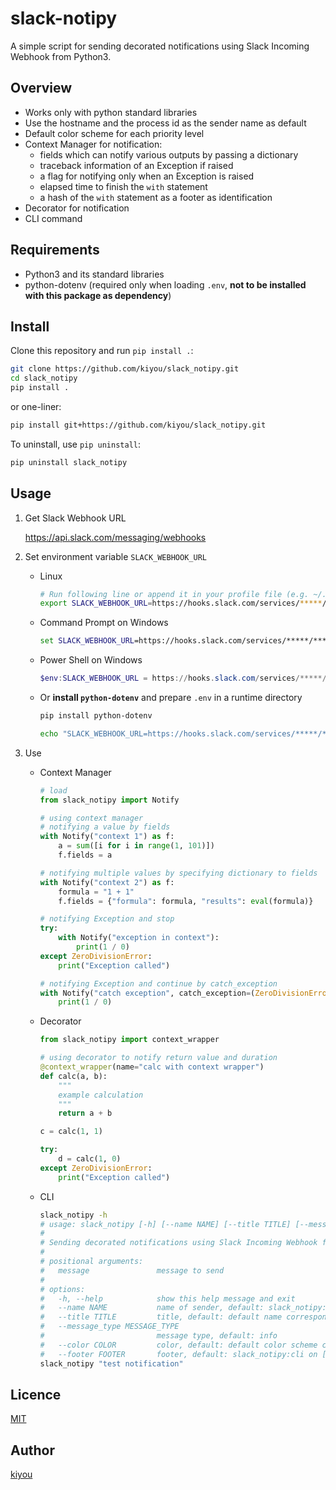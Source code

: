 # slack-notipy
A simple script for sending decorated notifications using Slack Incoming Webhook from Python3.

## Overview
- Works only with python standard libraries
- Use the hostname and the process id as the sender name as default
- Default color scheme for each priority level
- Context Manager for notification:
    - fields which can notify various outputs by passing a dictionary
    - traceback information of an Exception if raised
    - a flag for notifying only when an Exception is raised
    - elapsed time to finish the `with` statement
    - a hash of the `with` statement as a footer as identification
- Decorator for notification
- CLI command

## Requirements
- Python3 and its standard libraries
- python-dotenv (required only when loading `.env`, **not to be installed with this package as dependency**)

## Install
Clone this repository and run `pip install .`:

``` bash
git clone https://github.com/kiyou/slack_notipy.git
cd slack_notipy
pip install .
```

or one-liner:

``` bash
pip install git+https://github.com/kiyou/slack_notipy.git
```

To uninstall, use `pip uninstall`:

``` bash
pip uninstall slack_notipy
```

## Usage
1. Get Slack Webhook URL

    https://api.slack.com/messaging/webhooks

1. Set environment variable `SLACK_WEBHOOK_URL`
    - Linux

        ``` sh
        # Run following line or append it in your profile file (e.g. ~/.bash_profile)
        export SLACK_WEBHOOK_URL=https://hooks.slack.com/services/*****/*****
        ```

    - Command Prompt on Windows

        ``` cmd
        set SLACK_WEBHOOK_URL=https://hooks.slack.com/services/*****/*****
        ```

    - Power Shell on Windows

        ``` powershell
        $env:SLACK_WEBHOOK_URL = https://hooks.slack.com/services/*****/*****
        ```

    - Or **install `python-dotenv`** and prepare `.env` in a runtime directory
        ``` sh
        pip install python-dotenv
        ```

        ``` sh
        echo "SLACK_WEBHOOK_URL=https://hooks.slack.com/services/*****/*****" > .env
        ```

1. Use
    - Context Manager

        ``` python
        # load
        from slack_notipy import Notify

        # using context manager
        # notifying a value by fields
        with Notify("context 1") as f:
            a = sum([i for i in range(1, 101)])
            f.fields = a

        # notifying multiple values by specifying dictionary to fields
        with Notify("context 2") as f:
            formula = "1 + 1"
            f.fields = {"formula": formula, "results": eval(formula)}

        # notifying Exception and stop
        try:
            with Notify("exception in context"):
                print(1 / 0)
        except ZeroDivisionError:
            print("Exception called")

        # notifying Exception and continue by catch_exception
        with Notify("catch exception", catch_exception=(ZeroDivisionError,)) as f:
            print(1 / 0)

        ```

    - Decorator

        ``` python
        from slack_notipy import context_wrapper

        # using decorator to notify return value and duration
        @context_wrapper(name="calc with context wrapper")
        def calc(a, b):
            """
            example calculation
            """
            return a + b

        c = calc(1, 1)

        try:
            d = calc(1, 0)
        except ZeroDivisionError:
            print("Exception called")
        ```

    - CLI

        ``` bash
        slack_notipy -h
        # usage: slack_notipy [-h] [--name NAME] [--title TITLE] [--message_type MESSAGE_TYPE] [--color COLOR] [--footer FOOTER] message
        # 
        # Sending decorated notifications using Slack Incoming Webhook from Python3
        # 
        # positional arguments:
        #   message               message to send
        # 
        # options:
        #   -h, --help            show this help message and exit
        #   --name NAME           name of sender, default: slack_notipy:cli
        #   --title TITLE         title, default: default name corresponding to message type
        #   --message_type MESSAGE_TYPE
        #                         message type, default: info
        #   --color COLOR         color, default: default color scheme corresponding to message type
        #   --footer FOOTER       footer, default: slack_notipy:cli on [HOSTNAME]
        slack_notipy "test notification"
        ```

## Licence
[MIT](https://opensource.org/licenses/mit-license.php)

## Author
[kiyou](https://github.com/kiyou)
